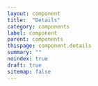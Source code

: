 ```yaml
---
layout: component
title:  "Details"
category: components
label: component
parent: components
thispage: component.details
summary: ""
noindex: true
draft: true
sitemap: false
---
```

